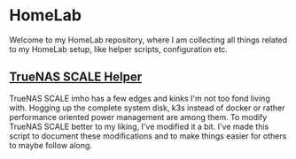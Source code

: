 # HomeLab

Welcome to my HomeLab repository, where I am collecting all things related to my HomeLab setup, like helper scripts, configuration etc.

## [TrueNAS SCALE Helper](https://github.com/kage-chan/HomeLab/tree/main/TNSH)
TrueNAS SCALE imho has a few edges and kinks I'm not too fond living with. Hogging up the complete system disk, k3s instead of docker or rather performance oriented power management are among them. To modify TrueNAS SCALE better to my liking, I've modified it a bit. I've made this script to document these modifications and to make things easier for others to maybe follow along.